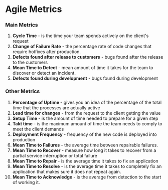 # Agile Metrics

### Main Metrics

1. **Cycle Time** - is the time your team spends actively on the client's request
2. **Change of Failure Rate** - the percentage rate of code changes that require hotfixes after production.
3. **Defects found after release to customers** - bugs found after the release to the customers
4. **Mean Time to Detect** - mean amount of time it takes for the team to discover or detect an incident.
5. **Defects found during development** - bugs found during development

### **Other Metrics**

1. **Percentage of Uptime -** gives you an idea of the percentage of the total time that the processes are actually active
2. **Lead time for changes** - from the request to the client getting the value
3. **Setup Time** - is the amount of time needed to prepare for a given step
4. **Takt time** - is the maximum amount of time the team needs to comply to meet the client demands
5. **Deployment Frequency** - frequency of the new code is deployed into production
6. **Mean Time to Failures** - the average time between repairable failures.
7. **Mean Time to Recover** - measure how long it takes to recover from a partial service interruption or total failure
8. **Mean Time to Repair** - is the average time it takes to fix an application
9. **Mean Time to Resolve** - is the average time it takes to completely fix an application that makes sure it does not repeat again.
10. **Mean Time to Acknowledge** - is the average from detection to the start of working it.
